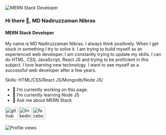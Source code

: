 ![MERN Stack Developer](https://media-exp1.licdn.com/dms/image/D5616AQEIvEFJ-Wqi5Q/profile-displaybackgroundimage-shrink_350_1400/0/1664169160788?e=1669852800&v=beta&t=NUznDcPdHfXv7oDT5GIXQTh-k9zCHfWUerpBQ-qgikE)

### Hi there 👋, MD Nadiruzzaman Nibras
#### MERN Stack Developer

My name is MD Nadiruzzaman Nibras. I always think positively. When I get stuck in something I try to solve it. I am trying to build myself as an experienced web developer. I am constantly trying to update my skills. I can do HTML, CSS, JavaScript, React JS and trying to be proficient in this subject. I love learning new technology. I want to see myself as a successful web developer after a few years.

Skills: HTML/CSS/React JS/Mongodb/Node JS/

- 🔭 I’m currently working on this page. 
- 🌱 I’m currently learning Node JS 
- 💬 Ask me about MERN Stack 


[<img src='https://cdn.jsdelivr.net/npm/simple-icons@3.0.1/icons/github.svg' alt='github' height='40'>](https://github.com/https://github.com/MdNadiruzzamanNibras)  [<img src='https://cdn.jsdelivr.net/npm/simple-icons@3.0.1/icons/linkedin.svg' alt='linkedin' height='40'>](https://www.linkedin.com/in/https://www.linkedin.com/in/mdnadiruzzamannibras//)  [<img src='https://cdn.jsdelivr.net/npm/simple-icons@3.0.1/icons/facebook.svg' alt='facebook' height='40'>](https://www.facebook.com/https://www.facebook.com/mn.nibras/)  

![Profile views](https://gpvc.arturio.dev/https://github.com/MdNadiruzzamanNibras)  
